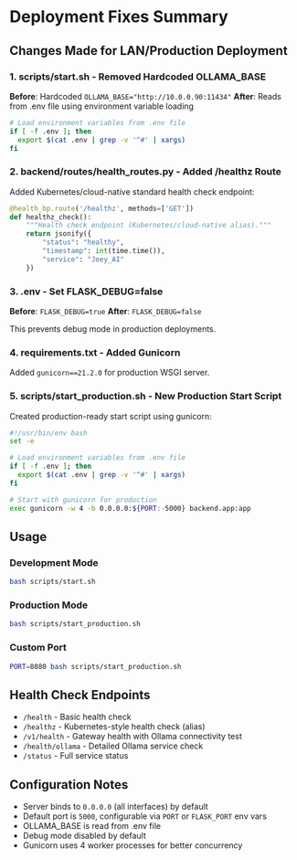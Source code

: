 # Deployment Fixes Summary

## Changes Made for LAN/Production Deployment

### 1. scripts/start.sh - Removed Hardcoded OLLAMA_BASE
**Before**: Hardcoded `OLLAMA_BASE="http://10.0.0.90:11434"`
**After**: Reads from .env file using environment variable loading

```bash
# Load environment variables from .env file
if [ -f .env ]; then
  export $(cat .env | grep -v '^#' | xargs)
fi
```

### 2. backend/routes/health_routes.py - Added /healthz Route
Added Kubernetes/cloud-native standard health check endpoint:

```python
@health_bp.route('/healthz', methods=['GET'])
def healthz_check():
    """Health check endpoint (Kubernetes/cloud-native alias)."""
    return jsonify({
        "status": "healthy",
        "timestamp": int(time.time()),
        "service": "Joey_AI"
    })
```

### 3. .env - Set FLASK_DEBUG=false
**Before**: `FLASK_DEBUG=true`
**After**: `FLASK_DEBUG=false`

This prevents debug mode in production deployments.

### 4. requirements.txt - Added Gunicorn
Added `gunicorn==21.2.0` for production WSGI server.

### 5. scripts/start_production.sh - New Production Start Script
Created production-ready start script using gunicorn:

```bash
#!/usr/bin/env bash
set -e

# Load environment variables from .env file
if [ -f .env ]; then
  export $(cat .env | grep -v '^#' | xargs)
fi

# Start with gunicorn for production
exec gunicorn -w 4 -b 0.0.0.0:${PORT:-5000} backend.app:app
```

## Usage

### Development Mode
```bash
bash scripts/start.sh
```

### Production Mode
```bash
bash scripts/start_production.sh
```

### Custom Port
```bash
PORT=8080 bash scripts/start_production.sh
```

## Health Check Endpoints

- `/health` - Basic health check
- `/healthz` - Kubernetes-style health check (alias)
- `/v1/health` - Gateway health with Ollama connectivity test
- `/health/ollama` - Detailed Ollama service check
- `/status` - Full service status

## Configuration Notes

- Server binds to `0.0.0.0` (all interfaces) by default
- Default port is `5000`, configurable via `PORT` or `FLASK_PORT` env vars
- OLLAMA_BASE is read from .env file
- Debug mode disabled by default
- Gunicorn uses 4 worker processes for better concurrency
